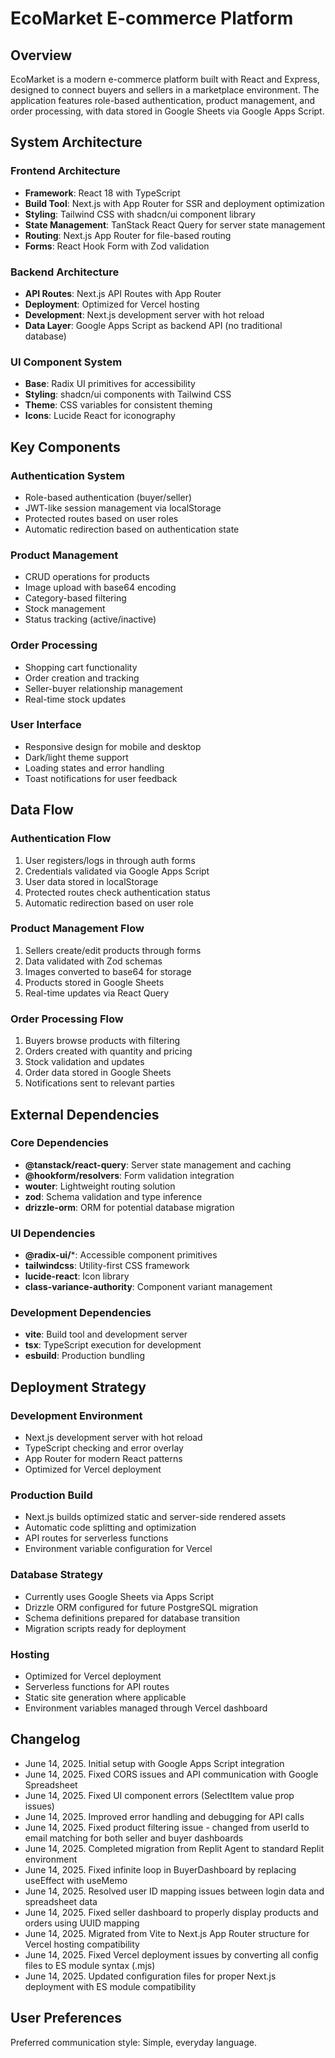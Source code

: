 # EcoMarket E-commerce Platform

## Overview

EcoMarket is a modern e-commerce platform built with React and Express, designed to connect buyers and sellers in a marketplace environment. The application features role-based authentication, product management, and order processing, with data stored in Google Sheets via Google Apps Script.

## System Architecture

### Frontend Architecture
- **Framework**: React 18 with TypeScript
- **Build Tool**: Next.js with App Router for SSR and deployment optimization
- **Styling**: Tailwind CSS with shadcn/ui component library
- **State Management**: TanStack React Query for server state management
- **Routing**: Next.js App Router for file-based routing
- **Forms**: React Hook Form with Zod validation

### Backend Architecture
- **API Routes**: Next.js API Routes with App Router
- **Deployment**: Optimized for Vercel hosting
- **Development**: Next.js development server with hot reload
- **Data Layer**: Google Apps Script as backend API (no traditional database)

### UI Component System
- **Base**: Radix UI primitives for accessibility
- **Styling**: shadcn/ui components with Tailwind CSS
- **Theme**: CSS variables for consistent theming
- **Icons**: Lucide React for iconography

## Key Components

### Authentication System
- Role-based authentication (buyer/seller)
- JWT-like session management via localStorage
- Protected routes based on user roles
- Automatic redirection based on authentication state

### Product Management
- CRUD operations for products
- Image upload with base64 encoding
- Category-based filtering
- Stock management
- Status tracking (active/inactive)

### Order Processing
- Shopping cart functionality
- Order creation and tracking
- Seller-buyer relationship management
- Real-time stock updates

### User Interface
- Responsive design for mobile and desktop
- Dark/light theme support
- Loading states and error handling
- Toast notifications for user feedback

## Data Flow

### Authentication Flow
1. User registers/logs in through auth forms
2. Credentials validated via Google Apps Script
3. User data stored in localStorage
4. Protected routes check authentication status
5. Automatic redirection based on user role

### Product Management Flow
1. Sellers create/edit products through forms
2. Data validated with Zod schemas
3. Images converted to base64 for storage
4. Products stored in Google Sheets
5. Real-time updates via React Query

### Order Processing Flow
1. Buyers browse products with filtering
2. Orders created with quantity and pricing
3. Stock validation and updates
4. Order data stored in Google Sheets
5. Notifications sent to relevant parties

## External Dependencies

### Core Dependencies
- **@tanstack/react-query**: Server state management and caching
- **@hookform/resolvers**: Form validation integration
- **wouter**: Lightweight routing solution
- **zod**: Schema validation and type inference
- **drizzle-orm**: ORM for potential database migration

### UI Dependencies
- **@radix-ui/***: Accessible component primitives
- **tailwindcss**: Utility-first CSS framework
- **lucide-react**: Icon library
- **class-variance-authority**: Component variant management

### Development Dependencies
- **vite**: Build tool and development server
- **tsx**: TypeScript execution for development
- **esbuild**: Production bundling

## Deployment Strategy

### Development Environment
- Next.js development server with hot reload
- TypeScript checking and error overlay
- App Router for modern React patterns
- Optimized for Vercel deployment

### Production Build
- Next.js builds optimized static and server-side rendered assets
- Automatic code splitting and optimization
- API routes for serverless functions
- Environment variable configuration for Vercel

### Database Strategy
- Currently uses Google Sheets via Apps Script
- Drizzle ORM configured for future PostgreSQL migration
- Schema definitions prepared for database transition
- Migration scripts ready for deployment

### Hosting
- Optimized for Vercel deployment
- Serverless functions for API routes
- Static site generation where applicable
- Environment variables managed through Vercel dashboard

## Changelog

- June 14, 2025. Initial setup with Google Apps Script integration
- June 14, 2025. Fixed CORS issues and API communication with Google Spreadsheet
- June 14, 2025. Fixed UI component errors (SelectItem value prop issues)
- June 14, 2025. Improved error handling and debugging for API calls
- June 14, 2025. Fixed product filtering issue - changed from userId to email matching for both seller and buyer dashboards
- June 14, 2025. Completed migration from Replit Agent to standard Replit environment
- June 14, 2025. Fixed infinite loop in BuyerDashboard by replacing useEffect with useMemo
- June 14, 2025. Resolved user ID mapping issues between login data and spreadsheet data
- June 14, 2025. Fixed seller dashboard to properly display products and orders using UUID mapping
- June 14, 2025. Migrated from Vite to Next.js App Router structure for Vercel hosting compatibility
- June 14, 2025. Fixed Vercel deployment issues by converting all config files to ES module syntax (.mjs)
- June 14, 2025. Updated configuration files for proper Next.js deployment with ES module compatibility

## User Preferences

Preferred communication style: Simple, everyday language.